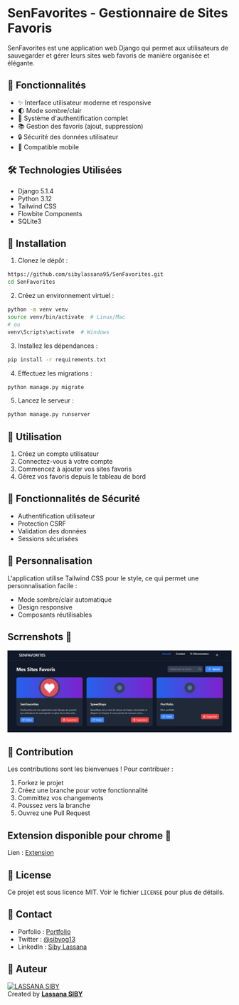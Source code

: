 # SenFavorites - Gestionnaire de Sites Favoris

SenFavorites est une application web Django qui permet aux utilisateurs de sauvegarder et gérer leurs sites web favoris de manière organisée et élégante.

## 🌟 Fonctionnalités

- ✨ Interface utilisateur moderne et responsive
- 🌓 Mode sombre/clair
- 👤 Système d'authentification complet
- 📚 Gestion des favoris (ajout, suppression)
- 🔒 Sécurité des données utilisateur
- 📱 Compatible mobile

## 🛠️ Technologies Utilisées

- Django 5.1.4
- Python 3.12
- Tailwind CSS
- Flowbite Components
- SQLite3

## 🚀 Installation

1. Clonez le dépôt :
```bash
https://github.com/sibylassana95/SenFavorites.git
cd SenFavorites
```

2. Créez un environnement virtuel :
```bash
python -m venv venv
source venv/bin/activate  # Linux/Mac
# ou
venv\Scripts\activate  # Windows
```

3. Installez les dépendances :
```bash
pip install -r requirements.txt
```

4. Effectuez les migrations :
```bash
python manage.py migrate
```

5. Lancez le serveur :
```bash
python manage.py runserver
```

## 📱 Utilisation

1. Créez un compte utilisateur
2. Connectez-vous à votre compte
3. Commencez à ajouter vos sites favoris
4. Gérez vos favoris depuis le tableau de bord

## 🔐 Fonctionnalités de Sécurité

- Authentification utilisateur
- Protection CSRF
- Validation des données
- Sessions sécurisées

## 🎨 Personnalisation

L'application utilise Tailwind CSS pour le style, ce qui permet une personnalisation facile :

- Mode sombre/clair automatique
- Design responsive
- Composants réutilisables

## Scrrenshots 📸   

![Liste des favoris](https://github.com/sibylassana95/SenFavorites/blob/main/screen/list.png?raw=true)


## 👥 Contribution

Les contributions sont les bienvenues ! Pour contribuer :

1. Forkez le projet
2. Créez une branche pour votre fonctionnalité
3. Committez vos changements
4. Poussez vers la branche
5. Ouvrez une Pull Request

## Extension disponible pour chrome 🔗

Lien  : [Extension](https://github.com/sibylassana95/senfavorites_extension)

## 📝 License

Ce projet est sous licence MIT. Voir le fichier `LICENSE` pour plus de détails.

## 📧 Contact

- Porfolio : [Portfolio](https://sibylassana.vercel.app)
- Twitter : [@sibyog13](https://twitter.com/sibyog13)
- LinkedIn : [Siby Lassana](https://www.linkedin.com/in/sibylassana/)

## 👤 Auteur 

[![LASSANA SIBY](https://avatars.githubusercontent.com/u/103085452?u=13ace4d88a52056741734e0f802ca7c0053e1e80&v=4&s=40)](https://github.com/sibylassana95)  
Created by **[Lassana SIBY](https://github.com/sibylassana95)**

